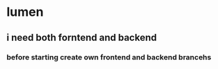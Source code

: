 # lumen
## i need both forntend and backend
### before starting create own frontend and backend brancehs
